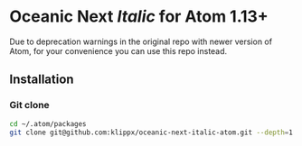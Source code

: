 # Oceanic Next _Italic_ for Atom 1.13+

Due to deprecation warnings in the original repo with newer version of Atom, for your convenience you can use this repo instead.

## Installation

### Git clone
```bash
cd ~/.atom/packages
git clone git@github.com:klippx/oceanic-next-italic-atom.git --depth=1
```

